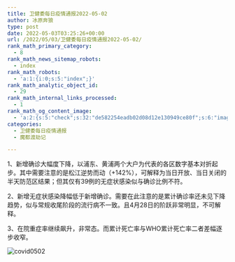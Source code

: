 ```yaml
---
title: 卫健委每日疫情通报2022-05-02
author: 冰原奔狼
type: post
date: 2022-05-03T03:25:26+00:00
url: /2022/05/03/卫健委每日疫情通报2022-05-02/
rank_math_primary_category:
  - 8
rank_math_news_sitemap_robots:
  - index
rank_math_robots:
  - 'a:1:{i:0;s:5:"index";}'
rank_math_analytic_object_id:
  - 29
rank_math_internal_links_processed:
  - 1
rank_math_og_content_image:
  - 'a:2:{s:5:"check";s:32:"de582254eadb02d08d12e130949ce80f";s:6:"images";a:0:{}}'
categories:
  - 卫健委每日疫情通报
  - 魔都渡劫记

---
```

1、新增确诊大幅度下降，以浦东、黄浦两个大户为代表的各区数字基本对折起步。其中需要注意的是松江逆势而动（+142%），可解释为当日开放、当日关闭的半天防范区结果；但其仅有39例的无症状感染似与确诊比例不符。

2、新增无症状感染降幅低于新增确诊。需要在此注意的是累计确诊率还未见下降趋势，似与常规收尾阶段的流行病不一致。且4月28日的阶跃非常明显，不可解释。

3、在院重症率继续飙升，非常态。而累计死亡率与WHO累计死亡率二者差幅逐步收窄。

<img decoding="async" src="https://i0.wp.com/s2.loli.net/2022/05/03/TVfy2l5guaSQjbI.jpg?w=640&#038;ssl=1" alt="covid0502" data-recalc-dims="1" />
